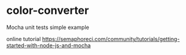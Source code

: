 # color-converter
Mocha unit tests simple example

online tutorial
https://semaphoreci.com/community/tutorials/getting-started-with-node-js-and-mocha
